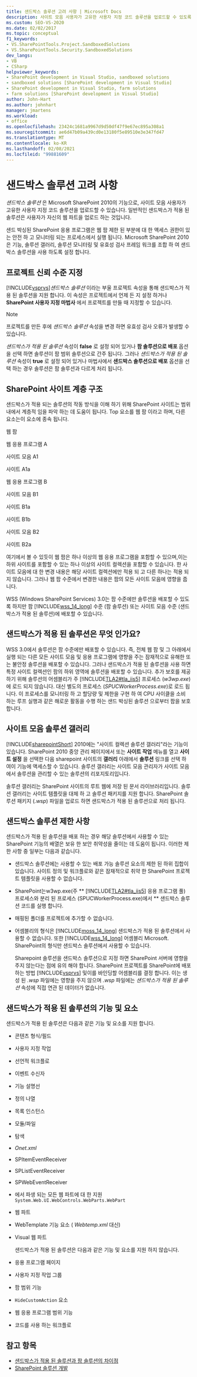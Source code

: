 ```yaml
---
title: 샌드박스 솔루션 고려 사항 | Microsoft Docs
description: 사이트 모음 사용자가 고유한 사용자 지정 코드 솔루션을 업로드할 수 있도록 하는 Microsoft SharePoint의 기능인 샌드박스 솔루션을 탐색 합니다.
ms.custom: SEO-VS-2020
ms.date: 02/02/2017
ms.topic: conceptual
f1_keywords:
- VS.SharePointTools.Project.SandboxedSolutions
- VS.SharePointTools.Security.SandboxedSolutions
dev_langs:
- VB
- CSharp
helpviewer_keywords:
- SharePoint development in Visual Studio, sandboxed solutions
- sandboxed solutions [SharePoint development in Visual Studio]
- SharePoint development in Visual Studio, farm solutions
- farm solutions [SharePoint development in Visual Studio]
author: John-Hart
ms.author: johnhart
manager: jmartens
ms.workload:
- office
ms.openlocfilehash: 23424c1681a9967d9d50df47f9e67ec895a308a1
ms.sourcegitcommit: ae6d47b09a439cd0e13180f5e89510e3e347fd47
ms.translationtype: MT
ms.contentlocale: ko-KR
ms.lasthandoff: 02/08/2021
ms.locfileid: "99881609"
---
```

# <a name="sandboxed-solution-considerations"></a>샌드박스 솔루션 고려 사항
  *샌드박스 솔루션* 은 Microsoft SharePoint 2010의 기능으로, 사이트 모음 사용자가 고유한 사용자 지정 코드 솔루션을 업로드할 수 있습니다. 일반적인 샌드박스가 적용 된 솔루션은 사용자가 자신의 웹 파트을 업로드 하는 것입니다.

 샌드 박싱된 SharePoint 응용 프로그램은 웹 팜 제한 된 부분에 대 한 액세스 권한이 있는 안전 하 고 모니터링 되는 프로세스에서 실행 됩니다. Microsoft SharePoint 2010은 기능, 솔루션 갤러리, 솔루션 모니터링 및 유효성 검사 프레임 워크를 조합 하 여 샌드박스 솔루션을 사용 하도록 설정 합니다.

## <a name="specify-project-trust-level"></a>프로젝트 신뢰 수준 지정
 [!INCLUDE[vsprvs](../sharepoint/includes/vsprvs-md.md)]*샌드박스 솔루션* 이라는 부울 프로젝트 속성을 통해 샌드박스가 적용 된 솔루션을 지원 합니다. 이 속성은 프로젝트에서 언제 든 지 설정 하거나 **SharePoint 사용자 지정 마법사** 에서 프로젝트를 만들 때 지정할 수 있습니다.

> [!NOTE]
> 프로젝트를 만든 후에 *샌드박스 솔루션* 속성을 변경 하면 유효성 검사 오류가 발생할 수 있습니다.

 *샌드박스가 적용 된 솔루션* 속성이 **false** 로 설정 되어 있거나 **팜 솔루션으로 배포** 옵션을 선택 하면 솔루션이 팜 범위 솔루션으로 간주 됩니다. 그러나 *샌드박스가 적용 된 솔루션* 속성이 **true** 로 설정 되어 있거나 마법사에서 **샌드박스 솔루션으로 배포** 옵션을 선택 하는 경우 솔루션은 팜 솔루션과 다르게 처리 됩니다.

## <a name="sharepoint-site-hierarchy"></a>SharePoint 사이트 계층 구조
 샌드박스가 적용 되는 솔루션의 작동 방식을 이해 하기 위해 SharePoint 사이트는 범위 내에서 계층적 임을 파악 하는 데 도움이 됩니다. Top 요소를 웹 팜 이라고 하며, 다른 요소는이 요소에 종속 됩니다.

 웹 팜

 웹 응용 프로그램 A

 사이트 모음 A1

 사이트 A1a

 웹 응용 프로그램 B

 사이트 모음 B1

 사이트 B1a

 사이트 B1b

 사이트 모음 B2

 사이트 B2a

 여기에서 볼 수 있듯이 웹 팜은 하나 이상의 웹 응용 프로그램을 포함할 수 있으며,이는 하위 사이트를 포함할 수 있는 하나 이상의 사이트 컬렉션을 포함할 수 있습니다. 한 사이트 모음에 대 한 변경 내용은 해당 사이트 컬렉션에만 적용 되 고 다른 하나는 적용 되지 않습니다. 그러나 웹 팜 수준에서 변경한 내용은 팜의 모든 사이트 모음에 영향을 줍니다.

 WSS (Windows SharePoint Services) 3.0는 팜 수준에만 솔루션을 배포할 수 있도록 하지만 팜 [!INCLUDE[wss_14_long](../sharepoint/includes/wss-14-long-md.md)] 수준 (팜 솔루션) 또는 사이트 모음 수준 (샌드박스가 적용 된 솔루션)에 배포할 수 있습니다.

## <a name="why-sandboxed-solutions"></a>샌드박스가 적용 된 솔루션은 무엇 인가요?
 WSS 3.0에서 솔루션은 팜 수준에만 배포할 수 있습니다. 즉, 전체 웹 팜 및 그 아래에서 실행 되는 다른 모든 사이트 모음 및 응용 프로그램에 영향을 주는 잠재적으로 유해한 또는 불안정 솔루션을 배포할 수 있습니다. 그러나 샌드박스가 적용 된 솔루션을 사용 하면 특정 사이트 컬렉션인 팜의 하위 영역에 솔루션을 배포할 수 있습니다. 추가 보호를 제공 하기 위해 솔루션의 어셈블리가 주 [!INCLUDE[TLA2#tla_iis5](../sharepoint/includes/tla2sharptla-iis5-md.md)] 프로세스 (*w3wp.exe*)에 로드 되지 않습니다. 대신 별도의 프로세스 (*SPUCWorkerProcess.exe*)로 로드 됩니다. 이 프로세스를 모니터링 하 고 할당량 및 제한을 구현 하 여 CPU 사이클을 소비 하는 루프 실행과 같은 해로운 활동을 수행 하는 샌드 박싱된 솔루션 으로부터 팜을 보호 합니다.

## <a name="site-collection-solution-gallery"></a>사이트 모음 솔루션 갤러리
 [!INCLUDE[sharepointShort](../sharepoint/includes/sharepointshort-md.md)] 2010에는 "사이트 컬렉션 솔루션 갤러리"라는 기능이 있습니다. SharePoint 2010 중앙 관리 페이지에서 또는 **사이트 작업** 메뉴를 열고 **사이트 설정** 을 선택한 다음 sharepoint 사이트의 **갤러리** 아래에서 **솔루션** 링크를 선택 하 여이 기능에 액세스할 수 있습니다. 솔루션 갤러리는 사이트 모음 관리자가 사이트 모음에서 솔루션을 관리할 수 있는 솔루션의 리포지토리입니다.

 솔루션 갤러리는 SharePoint 사이트의 루트 웹에 저장 된 문서 라이브러리입니다. 솔루션 갤러리는 사이트 템플릿을 대체 하 고 솔루션 패키지를 지원 합니다. SharePoint 솔루션 패키지 (*.wsp*) 파일을 업로드 하면 샌드박스가 적용 된 솔루션으로 처리 됩니다.

## <a name="sandboxed-solution-limitations"></a>샌드박스 솔루션 제한 사항
 샌드박스가 적용 된 솔루션을 배포 하는 경우 해당 솔루션에서 사용할 수 있는 SharePoint 기능의 배열은 보유 한 보안 취약성을 줄이는 데 도움이 됩니다. 이러한 제한 사항 중 일부는 다음과 같습니다.

- 샌드박스 솔루션에는 사용할 수 있는 배포 가능 솔루션 요소의 제한 된 하위 집합이 있습니다. 사이트 정의 및 워크플로와 같은 잠재적으로 취약 한 SharePoint 프로젝트 템플릿을 사용할 수 없습니다.

- SharePoint는w3wp.exe(주 ** [!INCLUDE[TLA2#tla_iis5](../sharepoint/includes/tla2sharptla-iis5-md.md)] 응용 프로그램 풀) 프로세스와 분리 된 프로세스 (SPUCWorkerProcess.exe)에서 ** 샌드박스 솔루션 코드를 실행 합니다.

- 매핑된 폴더를 프로젝트에 추가할 수 없습니다.

- 어셈블리의 형식은 [!INCLUDE[moss_14_long](../sharepoint/includes/moss-14-long-md.md)] 샌드박스가 적용 된 솔루션에서 사용할 수 없습니다. 또한 [!INCLUDE[wss_14_long](../sharepoint/includes/wss-14-long-md.md)] 어셈블리 Microsoft. SharePoint의 형식만 샌드박스 솔루션에서 사용할 수 있습니다.

  Sharepoint 솔루션을 샌드박스 솔루션으로 지정 하면 SharePoint 서버에 영향을 주지 않는다는 점에 유의 해야 합니다. SharePoint 프로젝트를 SharePoint에 배포 하는 방법 [!INCLUDE[vsprvs](../sharepoint/includes/vsprvs-md.md)] 및이를 바인딩할 어셈블리를 결정 합니다. 이는 생성 된 *.wsp* 파일에는 영향을 주지 않으며 *.wsp* 파일에는 *샌드박스가 적용 된 솔루션* 속성에 직접 연관 된 데이터가 없습니다.

## <a name="capabilities-and-elements-in-sandboxed-solutions"></a>샌드박스가 적용 된 솔루션의 기능 및 요소
 샌드박스가 적용 된 솔루션은 다음과 같은 기능 및 요소를 지원 합니다.

- 콘텐츠 형식/필드

- 사용자 지정 작업

- 선언적 워크플로

- 이벤트 수신자

- 기능 설명선

- 정의 나열

- 목록 인스턴스

- 모듈/파일

- 탐색

- *Onet.xml*

- SPItemEventReceiver

- SPListEventReceiver

- SPWebEventReceiver

- 에서 파생 되는 모든 웹 파트에 대 한 지원 `System.Web.UI.WebControls.WebParts.WebPart`

- 웹 파트

- WebTemplate 기능 요소 ( *Webtemp.xml* 대신)

- Visual 웹 파트

  샌드박스가 적용 된 솔루션은 다음과 같은 기능 및 요소를 지원 하지 않습니다.

- 응용 프로그램 페이지

- 사용자 지정 작업 그룹

- 팜 범위 기능

- `HideCustomAction` 요소

- 웹 응용 프로그램 범위 기능

- 코드를 사용 하는 워크플로

## <a name="see-also"></a>참고 항목
- [샌드박스가 적용 된 솔루션과 팜 솔루션의 차이점](../sharepoint/differences-between-sandboxed-and-farm-solutions.md)
- [SharePoint 솔루션 개발](../sharepoint/developing-sharepoint-solutions.md)
